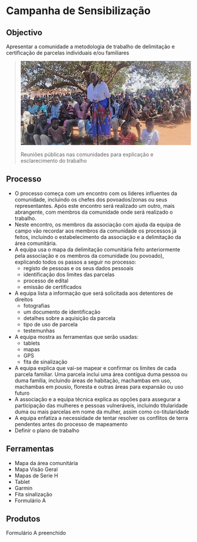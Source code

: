 # Campanha de Sensibilização

## **Objectivo**

Apresentar a comunidade a metodologia de trabalho de delimitação e certificação de parcelas individuais e/ou familiares

> ![](../.gitbook/assets/meet_pic.jpg)
>
> Reuniões públicas nas comunidades para explicação e esclarecimento do trabalho

## **Processo**

* O processo começa com um encontro com os lideres influentes da comunidade, incluindo os chefes dos povoados/zonas ou seus representantes. Após este encontro será realizado um outro, mais abrangente, com membros da comunidade onde será realizado o trabalho.
* Neste encontro, os membros da associação com ajuda da equipa de campo vão recordar aos membros da comunidade os processos já feitos, incluindo o estabelecimento da associação e a delimitação da área comunitária.
* A equipa usa o mapa da delimitação comunitária feito anteriormente pela associação e os membros da comunidade \(ou povoado\), explicando todos os passos a seguir no processo:
  * registo de pessoas e os seus dados pessoais
  * identificação dos limites das parcelas
  * processo de edital
  * emissão de certificados
* A equipa lista a informação que será solicitada aos detentores de direitos
  * fotografias
  * um documento de identificação
  * detalhes sobre a aquisição da parcela
  * tipo de uso de parcela
  * testemunhas
* A equipa mostra as ferramentas que serão usadas:
  * tablets
  * mapas
  * GPS
  * fita de sinalização
* A equipa explica que vai-se mapear e confirmar os limites de cada parcela familiar. Uma parcela inclui uma área contígua duma pessoa ou duma família, incluindo áreas de habitação, machambas em uso, machambas em pousio, floresta e outras áreas para expansão ou uso futuro
* A associação e a equipa técnica explica as opções para assegurar a participação das mulheres e pessoas vulneráveis, incluindo titularidade duma ou mais parcelas em nome da mulher, assim como co-titularidade
* A equipa enfatiza a necessidade de tentar resolver os conflitos de terra pendentes antes do processo de mapeamento
* Definir o plano de trabalho

## **Ferramentas**

* Mapa da área comunitária
* Mapa Visão Geral
* Mapas de Serie H
* Tablet
* Garmin
* Fita sinalização
* Formulário A

## **Produtos**

Formulário A preenchido

